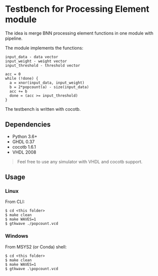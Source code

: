 # Testbench for Processing Element module

The idea is merge BNN processing element functions in one module with pipeline.

The module implements the functions:

```
input_data - data vector
input_weight - weight vector
input_threshold - threshold vector

acc = 0
while (!done) {
  a = xnor(input_data, input_weight)
  b = 2*popcount(a) - size(input_data)
  acc += b
  done = (acc >= input_threshold)
}
```

The testbench is written with cocotb.

## Dependencies

- Python 3.6+
- GHDL 0.37
- cocotb 1.6.1
- VHDL 2008

> Feel free to use any simulator with VHDL and cocotb support.

## Usage

### Linux

From CLI:

    $ cd <this folder>
    $ make clean
    $ make WAVES=1
    $ gtkwave ./popcount.vcd

### Windows

From MSYS2 (or Conda) shell:

    $ cd <this folder>
    $ make clean
    $ make WAVES=1
    $ gtkwave .\popcount.vcd
